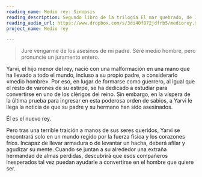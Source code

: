 ```yaml
---
reading_name: Medio rey: Sinopsis
reading_description: Segundo libro de la trilogía El mar quebrado, de Joe Abercrombie
reading_audio_url: https://www.dropbox.com/s/3di40f872jdfrb5/mediorey.mp3?dl=1
project_name: Medio rey

---
```


> Juré vengarme de los asesinos de mi padre. Seré medio hombre, pero pronuncié un juramento entero.

Yarvi, el hijo menor del rey, nació con una malformación en una mano que ha llevado a todo el mundo, incluso a su propio padre, a considerarlo «medio hombre». Por eso, en lugar de formarse como guerrero, al igual que el resto de varones de su estirpe, se ha dedicado a estudiar para convertirse en uno de los clérigos del reino. Sin embargo, en la víspera de la última prueba para ingresar en esta poderosa orden de sabios, a Yarvi le llega la noticia de que su padre y su hermano han sido asesinados. 

Él es el nuevo rey.

Pero tras una terrible traición a manos de sus seres queridos, Yarvi se encontrará solo en un mundo regido por la fuerza física y los corazones fríos. Incapaz de llevar armadura o de levantar un hacha, deberá afilar y agudizar su mente. Cuando se juntan a su alrededor una extraña hermandad de almas perdidas, descubrirá que esos compañeros inesperados tal vez puedan ayudarle a convertirse en el hombre que quiere ser.